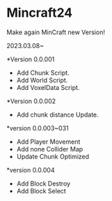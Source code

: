 # Mincraft24
Make again MinCraft new Version!

2023.03.08~

*Version 0.0.001
- Add Chunk Script.
- Add World Script.
- Add VoxelData Script.

*Version 0.0.002
- Add chunk distance Update.

*version 0.0.003~031
- Add Player Movement
- Add none Collider Map
- Update Chunk Optimized

*version 0.0.004
- Add Block Destroy
- Add Block Select
